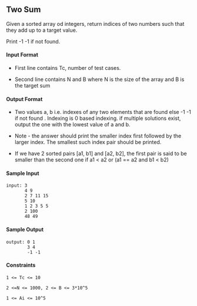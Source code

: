 ## **Two Sum**

Given a sorted array od integers, return indices of two numbers such that they add up to a target value.

Print -1 -1 if not found.

#### **Input Format**

- First line contains Tc, number of test cases.

- Second line contains N and B where N is the size of the array and B is the target sum

#### **Output Format**

- Two values a, b i.e. indexes of any two elements that are found else -1 -1 if not found . Indexing is 0 based indexing. if multiple solutions exist, output the one with the lowest value of a and b.

- Note - the answer should print the smaller index first followed by the larger index. The smallest such index pair should be printed.

- If we have 2 sorted pairs [a1, b1] and [a2, b2], the first pair is said to be smaller than the second one if  a1 < a2 or (a1 == a2 and b1 < b2) 

#### **Sample Input**
    input: 3
           4 9
           2 7 11 15
           5 10
           1 2 3 5 5
           2 100
           48 49 

#### **Sample Output**
    output: 0 1 
            3 4 
            -1 -1

#### **Constraints**
    1 <= Tc <= 10

    2 <=N <= 1000, 2 <= B <= 3*10^5

    1 <= Ai <= 10^5